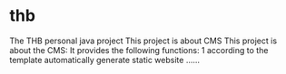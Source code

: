 thb
===

The THB personal java project
This project is about CMS
This project is about the CMS:
It provides the following functions:
1 according to the template automatically generate static website
......
